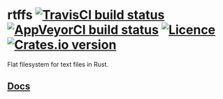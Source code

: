 # rtffs [![TravisCI build status](https://travis-ci.org/nabijaczleweli/rtffs.svg?branch=master)](https://travis-ci.org/nabijaczleweli/rtffs) [![AppVeyorCI build status](https://ci.appveyor.com/api/projects/status/2j82bpha6qj1eo98/branch/master?svg=true)](https://ci.appveyor.com/project/nabijaczleweli/rtffs/branch/master) [![Licence](https://img.shields.io/badge/license-MIT-blue.svg?style=flat)](LICENSE) [![Crates.io version](https://meritbadge.herokuapp.com/rtffs)](https://crates.io/crates/rtffs)
Flat filesystem for text files in Rust.

## [Docs](https://rawcdn.githack.com/nabijaczleweli/rtffs/doc/rtffs/index.html)
